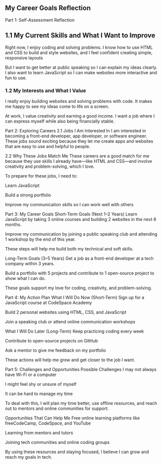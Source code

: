 ## My Career Goals Reflection

Part 1: Self-Assessment Reflection

## 1.1 My Current Skills and What I Want to Improve
Right now, I enjoy coding and solving problems. I know how to use HTML and CSS to build and style websites, and I feel confident creating simple, responsive layouts 

But I want to get better at public speaking so I can explain my ideas clearly. I also want to learn JavaScript so I can make websites more interactive and fun to use.

### 1.2 My Interests and What I Value
I really enjoy building websites and solving problems with code. It makes me happy to see my ideas come to life on a screen.

At work, I value creativity and earning a good income. I want a job where I can express myself while also being financially stable.

Part 2: Exploring Careers
2.1 Jobs I Am Interested In
I am interested in becoming a front-end developer, app developer, or software engineer. These jobs sound exciting because they let me create apps and websites that are easy to use and helpful to people.

2.2 Why These Jobs Match Me
These careers are a good match for me because they use skills I already have—like HTML and CSS—and involve creativity and problem-solving, which I love.

To prepare for these jobs, I need to:

Learn JavaScript

Build a strong portfolio

Improve my communication skills so I can work well with others

Part 3: My Career Goals
Short-Term Goals (Next 1–2 Years)
Learn JavaScript by taking 3 online courses and building 2 websites in the next 6 months.

Improve my communication by joining a public speaking club and attending 1 workshop by the end of this year.

These steps will help me build both my technical and soft skills.

Long-Term Goals (3–5 Years)
Get a job as a front-end developer at a tech company within 3 years.

Build a portfolio with 5 projects and contribute to 1 open-source project to show what I can do.

These goals support my love for coding, creativity, and problem-solving.

Part 4: My Action Plan
What I Will Do Now (Short-Term)
Sign up for a JavaScript course at CodeSpace Academy

Build 2 personal websites using HTML, CSS, and JavaScript

Join a speaking club or attend online communication workshops

What I Will Do Later (Long-Term)
Keep practicing coding every week

Contribute to open-source projects on GitHub

Ask a mentor to give me feedback on my portfolio

These actions will help me grow and get closer to the job I want.

Part 5: Challenges and Opportunities
Possible Challenges
I may not always have Wi-Fi or a computer

I might feel shy or unsure of myself

It can be hard to manage my time

To deal with this, I will plan my time better, use offline resources, and reach out to mentors and online communities for support.

Opportunities That Can Help Me
Free online learning platforms like freeCodeCamp, CodeSpace, and YouTube

Learning from mentors and tutors

Joining tech communities and online coding groups

By using these resources and staying focused, I believe I can grow and reach my goals in tech.

